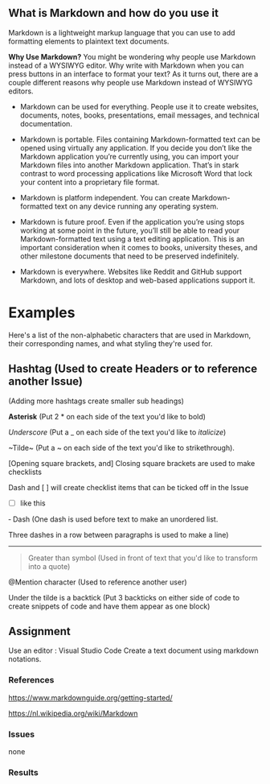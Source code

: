 ## What is Markdown and how do you use it

Markdown is a lightweight markup language that you can use to add formatting elements to plaintext text documents.

**Why Use Markdown?**
You might be wondering why people use Markdown instead of a WYSIWYG editor. Why write with Markdown when you can press buttons in an interface to format your text? As it turns out, there are a couple different reasons why people use Markdown instead of WYSIWYG editors.

* Markdown can be used for everything. People use it to create websites, documents, notes, books, presentations, email messages, and technical documentation.

* Markdown is portable. Files containing Markdown-formatted text can be opened using virtually any application. If you decide you don’t like the Markdown application you’re currently using, you can import your Markdown files into another Markdown application. That’s in stark contrast to word processing applications like Microsoft Word that lock your content into a proprietary file format.

* Markdown is platform independent. You can create Markdown-formatted text on any device running any operating system.

* Markdown is future proof. Even if the application you’re using stops working at some point in the future, you’ll still be able to read your Markdown-formatted text using a text editing application. This is an important consideration when it comes to books, university theses, and other milestone documents that need to be preserved indefinitely.

* Markdown is everywhere. Websites like Reddit and GitHub support Markdown, and lots of desktop and web-based applications support it.

# Examples
Here's a list of the non-alphabetic characters that are used in Markdown, their corresponding names, and what styling they're used for.

## Hashtag (Used to create Headers or to reference another Issue) 
(Adding more hashtags create smaller sub headings)

**Asterisk** (Put 2 * on each side of the text you'd like to bold)

_Underscore_ (Put a _ on each side of the text you'd like to _italicize_)

~Tilde~ (Put a ~ on each side of the text you'd like to strikethrough).

[Opening square brackets, and] Closing square brackets are used to make checklists 

Dash and [ ] will create checklist items that can be ticked off in the Issue
- [ ] like this

‐ Dash (One dash is used before text to make an unordered list. 

Three dashes in a row between paragraphs is used to make a line)

---

>Greater than symbol (Used in front of text that you'd like to transform into a quote)

@Mention character (Used to reference another user)

Under the tilde is a backtick (Put 3 backticks  on either side of code to create snippets of code and have them appear as one block)

## Assignment
Use an editor : Visual Studio Code
Create a text document using markdown notations. 

### References
https://www.markdownguide.org/getting-started/

https://nl.wikipedia.org/wiki/Markdown


### Issues
none

### Results
